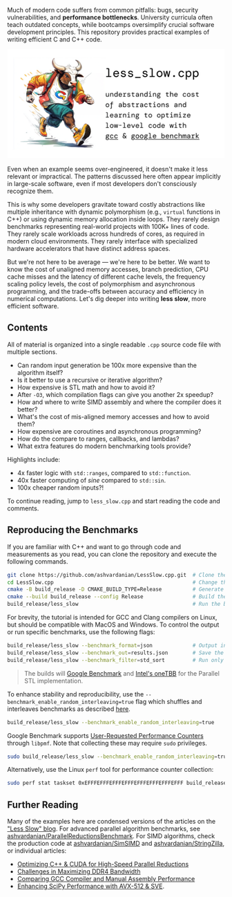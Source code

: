 Much of modern code suffers from common pitfalls: bugs, security vulnerabilities, and __performance bottlenecks__.
University curricula often teach outdated concepts, while bootcamps oversimplify crucial software development principles.
This repository provides practical examples of writing efficient C and C++ code.

![Less Slow C++](https://github.com/ashvardanian/ashvardanian/blob/master/repositories/less_slow.cpp.jpg?raw=true)

Even when an example seems over-engineered, it doesn't make it less relevant or impractical.
The patterns discussed here often appear implicitly in large-scale software, even if most developers don't consciously recognize them.

This is why some developers gravitate toward costly abstractions like multiple inheritance with dynamic polymorphism (e.g., `virtual` functions in C++) or using dynamic memory allocation inside loops.
They rarely design benchmarks representing real-world projects with 100K+ lines of code.
They rarely scale workloads across hundreds of cores, as required in modern cloud environments.
They rarely interface with specialized hardware accelerators that have distinct address spaces.

But we're not here to be average — we're here to be better.
We want to know the cost of unaligned memory accesses, branch prediction, CPU cache misses and the latency of different cache levels, the frequency scaling policy levels, the cost of polymorphism and asynchronous programming, and the trade-offs between accuracy and efficiency in numerical computations.
Let's dig deeper into writing __less slow__, more efficient software.

## Contents

All of material is organized into a single readable `.cpp` source code file with multiple sections.

- Can random input generation be 100x more expensive than the algorithm itself?
- Is it better to use a recursive or iterative algorithm?
- How expensive is STL math and how to avoid it?
- After `-O3`, which compilation flags can give you another 2x speedup?
- How and where to write SIMD assembly and where the compiler does it better?
- What's the cost of mis-aligned memory accesses and how to avoid them?
- How expensive are coroutines and asynchronous programming?
- How do the compare to ranges, callbacks, and lambdas?
- What extra features do modern benchmarking tools provide?

Highlights include:

- 4x faster logic with `std::ranges`, compared to `std::function`.
- 40x faster computing of $sine$ compared to `std::sin`.
- 100x cheaper random inputs?!

To continue reading, jump to `less_slow.cpp` and start reading the code and comments.

## Reproducing the Benchmarks

If you are familiar with C++ and want to go through code and measurements as you read, you can clone the repository and execute the following commands.

```sh
git clone https://github.com/ashvardanian/LessSlow.cpp.git  # Clone the repository
cd LessSlow.cpp                                             # Change the directory
cmake -B build_release -D CMAKE_BUILD_TYPE=Release          # Generate the build files
cmake --build build_release --config Release                # Build the project
build_release/less_slow                                     # Run the benchmarks
```

For brevity, the tutorial is intended for GCC and Clang compilers on Linux, but should be compatible with MacOS and Windows.
To control the output or run specific benchmarks, use the following flags:

```sh
build_release/less_slow --benchmark_format=json             # Output in JSON format
build_release/less_slow --benchmark_out=results.json        # Save the results to a file, instead of `stdout`
build_release/less_slow --benchmark_filter=std_sort         # Run only benchmarks containing `std_sort` in their name
```

> The builds will [Google Benchmark](https://github.com/google/benchmark) and [Intel's oneTBB](https://github.com/uxlfoundation/oneTBB) for the Parallel STL implementation.

To enhance stability and reproducibility, use the `--benchmark_enable_random_interleaving=true` flag which shuffles and interleaves benchmarks as described [here](https://github.com/google/benchmark/blob/main/docs/random_interleaving.md).

```sh
build_release/less_slow --benchmark_enable_random_interleaving=true
```

Google Benchmark supports [User-Requested Performance Counters](https://github.com/google/benchmark/blob/main/docs/perf_counters.md) through `libpmf`.
Note that collecting these may require `sudo` privileges.

```sh
sudo build_release/less_slow --benchmark_enable_random_interleaving=true --benchmark_format=json --benchmark_perf_counters="CYCLES,INSTRUCTIONS"
```

Alternatively, use the Linux `perf` tool for performance counter collection:

```sh
sudo perf stat taskset 0xEFFFEFFFEFFFEFFFEFFFEFFFEFFFEFFF build_release/less_slow --benchmark_enable_random_interleaving=true --benchmark_filter=super_sort
```

## Further Reading

Many of the examples here are condensed versions of the articles on the ["Less Slow" blog](https://ashvardanian.com/tags/less-slow/).
For advanced parallel algorithm benchmarks, see [ashvardanian/ParallelReductionsBenchmark](https://github.com/ashvardanian/ParallelReductionsBenchmark).
For SIMD algorithms, check the production code at [ashvardanian/SimSIMD](https://github.com/ashvardanian/SimSIMD) and [ashvardanian/StringZilla](https://github.com/asvardanian/StringZilla), or individual articles:

- [Optimizing C++ & CUDA for High-Speed Parallel Reductions](https://ashvardanian.com/posts/cuda-parallel-reductions/)
- [Challenges in Maximizing DDR4 Bandwidth](https://ashvardanian.com/posts/ddr4-bandwidth/)
- [Comparing GCC Compiler and Manual Assembly Performance](https://ashvardanian.com/posts/gcc-12-vs-avx512fp16/)
- [Enhancing SciPy Performance with AVX-512 & SVE](https://ashvardanian.com/posts/simsimd-faster-scipy/).


